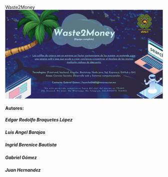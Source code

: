 Waste2Money
![banner-waste2money](CloudTaxers_.png)

#### Autores: 
##### Edgar Rodolfo Braquetes López
##### Luis Angel Barajas
##### Ingrid Berenice Bautista
##### Gabriel Gómez
##### Juan Hernandez